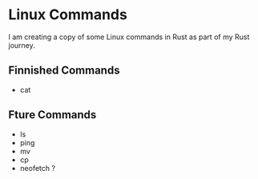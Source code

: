 # Linux Commands
I am creating a copy of some Linux commands in Rust as part of my Rust journey.

## Finnished Commands

- cat

## Fture Commands

- ls
- ping
- mv
- cp
- neofetch ?

